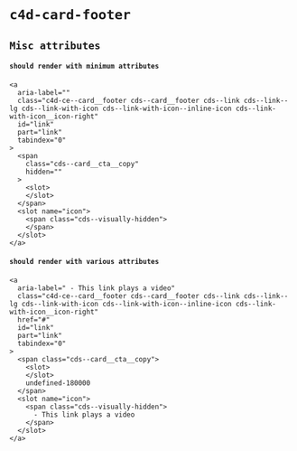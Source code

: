 # `c4d-card-footer`

## `Misc attributes`

####   `should render with minimum attributes`

```
<a
  aria-label=""
  class="c4d-ce--card__footer cds--card__footer cds--link cds--link--lg cds--link-with-icon cds--link-with-icon--inline-icon cds--link-with-icon__icon-right"
  id="link"
  part="link"
  tabindex="0"
>
  <span
    class="cds--card__cta__copy"
    hidden=""
  >
    <slot>
    </slot>
  </span>
  <slot name="icon">
    <span class="cds--visually-hidden">
    </span>
  </slot>
</a>

```

####   `should render with various attributes`

```
<a
  aria-label=" - This link plays a video"
  class="c4d-ce--card__footer cds--card__footer cds--link cds--link--lg cds--link-with-icon cds--link-with-icon--inline-icon cds--link-with-icon__icon-right"
  href="#"
  id="link"
  part="link"
  tabindex="0"
>
  <span class="cds--card__cta__copy">
    <slot>
    </slot>
    undefined-180000
  </span>
  <slot name="icon">
    <span class="cds--visually-hidden">
      - This link plays a video
    </span>
  </slot>
</a>

```

